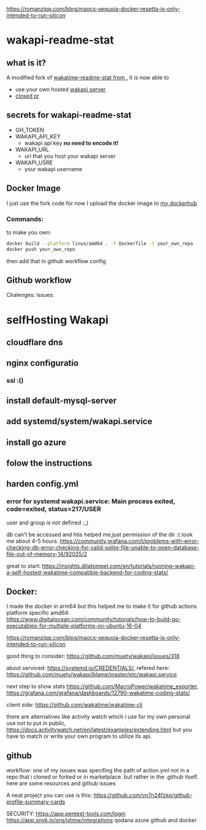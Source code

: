 <https://romanzipp.com/blog/maocs-sequoia-docker-resetta-is-only-intended-to-run-silicon>

# wakapi-readme-stat

## what is it?
A modified fork of [wakatime-readme-stat from ](https://github.com/anmol098/waka-readme-stats), it is now able to
 - use your own hosted [wakapi server](https://github.com/muety/wakapi)
 - [closed pr](https://github.com/anmol098/waka-readme-stats/pull/525/files#conversations-menu)


## secrets for wakapi-readme-stat
- GH_TOKEN
- WAKAPI_API_KEY
  - wakapi api key **no need to encode it!**
- WAKAPI_URL
  - url that you host your wakapi server
- WAKAPI_USRE
  - your wakapi username

## Docker Image

I just use the fork code for now I upload the docker image to [my dockerhub](https://hub.docker.com/r/lonelydcok/wakapi-readme-stat)

### Commands:
to make you own:
 ```bash
docker build --platform linux/amd64 . -f Dockerfile -t your_own_repo
docker push your_own_repo
```
then add that in github workflow config

## Github workflow

Chalenges:
issues:


# selfHosting Wakapi

## cloudflare dns

## nginx configuratio

### ssl :()

## install default-mysql-server

## add systemd/system/wakapi.service

## install go azure

## folow the instructions

## harden config.yml

### error for systemd wakapi.service: Main process exited, code=exited, status=217/USER

user and group is not defined :_)



db can't be accessed and htis helped me,just permission of the dir :( took me about 4-5 hours. https://community.grafana.com/t/problems-with-error-checking-db-error-checking-for-valid-sqlite-file-unable-to-open-database-file-out-of-memory-14/92025/2


great to start: https://insights.ditatompel.com/en/tutorials/running-wakapi-a-self-hosted-wakatime-compatible-backend-for-coding-stats/

## Docker:

I made the docker in arm64 but this helped me to make it for github actions platform specific amd64: https://www.digitalocean.com/community/tutorials/how-to-build-go-executables-for-multiple-platforms-on-ubuntu-16-04

https://romanzipp.com/blog/maocs-sequoia-docker-resetta-is-only-intended-to-run-silicon


good thing to consider: https://github.com/muety/wakapi/issues/318

about serviced: https://systemd.io/CREDENTIALS/, refered here: https://github.com/muety/wakapi/blame/master/etc/wakapi.service


next step to show stats https://github.com/MacroPower/wakatime_exporter, https://grafana.com/grafana/dashboards/12790-wakatime-coding-stats/


client side: https://github.com/wakatime/wakatime-cli


there are alternatives like activity watch which i use for my own personal use not to put in public, https://docs.activitywatch.net/en/latest/examples/extending.html
but you have to match or write your own program to utilize its api.
## github
workflow: one of my issues was specifing the path of action.yml not in a repo that i cloned or forked or in marketplace. but rather in the .github itself. here are some resources and github issues


A neat project you can use is this: https://github.com/vn7n24fzkq/github-profile-summary-cards




SECURITY:
https://app.pentest-tools.com/login
https://app.snyk.io/org/jstmw/integrations
qodana
azure
github and docker


